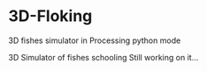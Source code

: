 # 3D-Floking
3D fishes simulator in Processing python mode

3D Simulator of fishes schooling
Still working on it...
